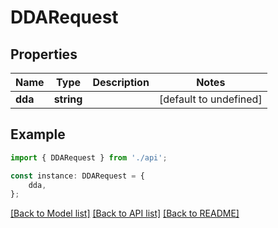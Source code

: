 # DDARequest


## Properties

Name | Type | Description | Notes
------------ | ------------- | ------------- | -------------
**dda** | **string** |  | [default to undefined]

## Example

```typescript
import { DDARequest } from './api';

const instance: DDARequest = {
    dda,
};
```

[[Back to Model list]](../README.md#documentation-for-models) [[Back to API list]](../README.md#documentation-for-api-endpoints) [[Back to README]](../README.md)
